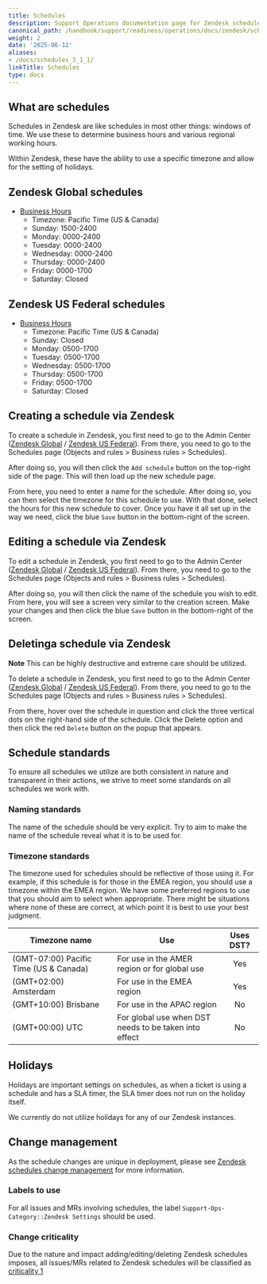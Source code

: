 ```yaml
---
title: Schedules
description: Support Operations documentation page for Zendesk schedules
canonical_path: /handbook/support/readiness/operations/docs/zendesk/schedules
weight: 2
date: '2025-06-12'
aliases:
- /docs/schedules_3_1_1/
linkTitle: Schedules
type: docs
---
```


## What are schedules

Schedules in Zendesk are like schedules in most other things: windows of time.
We use these to determine business hours and various regional working hours.

Within Zendesk, these have the ability to use a specific timezone and allow for
the setting of holidays.

## Zendesk Global schedules

- [Business Hours](https://gitlab.zendesk.com/agent/admin/schedules/91387)
  - Timezone: Pacific Time (US & Canada)
  - Sunday: 1500-2400
  - Monday: 0000-2400
  - Tuesday: 0000-2400
  - Wednesday: 0000-2400
  - Thursday: 0000-2400
  - Friday: 0000-1700
  - Saturday: Closed

## Zendesk US Federal schedules

- [Business Hours](https://gitlab-federal-support.zendesk.com/agent/admin/schedules/360000298411)
  - Timezone: Pacific Time (US & Canada)
  - Sunday: Closed
  - Monday: 0500-1700
  - Tuesday: 0500-1700
  - Wednesday: 0500-1700
  - Thursday: 0500-1700
  - Friday: 0500-1700
  - Saturday: Closed

## Creating a schedule via Zendesk

To create a schedule in Zendesk, you first need to go to the Admin Center
([Zendesk Global](https://gitlab.zendesk.com/admin/) /
[Zendesk US Federal](https://gitlab-federal-support.zendesk.com/admin/)). From
there, you need to go to the Schedules page (Objects and rules > Business rules
\> Schedules).

After doing so, you will then click the `Add schedule` button on the top-right
side of the page. This will then load up the new schedule page.

From here, you need to enter a name for the schedule. After doing so, you can
then select the timezone for this schedule to use. With that done, select the
hours for this new schedule to cover. Once you have it all set up in the way we
need, click the blue `Save` button in the bottom-right of the screen.

## Editing a schedule via Zendesk

To edit a schedule in Zendesk, you first need to go to the Admin Center
([Zendesk Global](https://gitlab.zendesk.com/admin/) /
[Zendesk US Federal](https://gitlab-federal-support.zendesk.com/admin/)). From
there, you need to go to the Schedules page (Objects and rules > Business rules
\> Schedules).

After doing so, you will then click the name of the schedule you wish to edit.
From here, you will see a screen very similar to the creation screen. Make your
changes and then click the blue `Save` button in the bottom-right of the screen.

## Deletinga schedule via Zendesk

**Note** This can be highly destructive and extreme care should be utilized.

To delete a schedule in Zendesk, you first need to go to the Admin Center
([Zendesk Global](https://gitlab.zendesk.com/admin/) /
[Zendesk US Federal](https://gitlab-federal-support.zendesk.com/admin/)). From
there, you need to go to the Schedules page (Objects and rules > Business rules
\> Schedules).

From there, hover over the schedule in question and click the three vertical
dots on the right-hand side of the schedule. Click the Delete option and then
click the red `Delete` button on the popup that appears.

## Schedule standards

To ensure all schedules we utilize are both consistent in nature and
transparent in their actions, we strive to meet some standards on all
schedules we work with.

### Naming standards

The name of the schedule should be very explicit. Try to aim to make the name of
the schedule reveal what it is to be used for.

### Timezone standards

The timezone used for schedules should be reflective of those using it. For
example, if this schedule is for those in the EMEA region, you should use a
timezone within the EMEA region. We have some preferred regions to use that you
should aim to select when appropriate. There might be situations where none of
these are correct, at which point it is best to use your best judgment.

| Timezone name                          | Use                                                   | Uses DST? |
|----------------------------------------|-------------------------------------------------------|:---------:|
| (GMT-07:00) Pacific Time (US & Canada) | For use in the AMER region or for global use          | Yes       |
| (GMT+02:00) Amsterdam                  | For use in the EMEA region                            | Yes       |
| (GMT+10:00) Brisbane                   | For use in the APAC region                            | No        |
| (GMT+00:00) UTC                        | For global use when DST needs to be taken into effect | No        |

## Holidays

Holidays are important settings on schedules, as when a ticket is using a
schedule and has a SLA timer, the SLA timer does not run on the holiday itself.

We currently do not utilize holidays for any of our Zendesk instances.

## Change management

As the schedule changes are unique in deployment, please see
[Zendesk schedules change management](/handbook/support/readiness/operations/docs/change_management#zendesk-schedules-change-management)
for more information.

### Labels to use

For all issues and MRs involving schedules, the label
`Support-Ops-Category::Zendesk Settings` should be used.

### Change criticality

Due to the nature and impact adding/editing/deleting Zendesk schedules imposes,
all issues/MRs related to Zendesk schedules will be classified as
[criticality 1](/handbook/support/readiness/operations/docs/change_criticalities#criticality-1)

